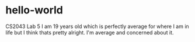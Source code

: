 # hello-world
CS2043 Lab 5
I am 19 years old which is perfectly average for where I am in life but I think thats pretty alright. I'm average and concerned about it. 
